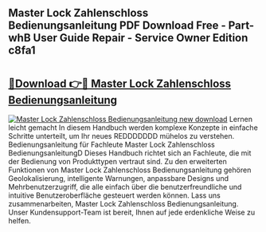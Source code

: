 ## Master Lock Zahlenschloss Bedienungsanleitung PDF Download Free - Part-whB User Guide Repair - Service Owner Edition c8fa1

# <h2><a href="http://df3q3j.blite.top/?on=Master+Lock+Zahlenschloss+Bedienungsanleitung">🔗Download 👉🔴 Master Lock Zahlenschloss Bedienungsanleitung</a></h2>

[![Master Lock Zahlenschloss Bedienungsanleitung new download](https://i.imgur.com/lujVjoI.png)](http://df3q3j.blite.top/?on=Master+Lock+Zahlenschloss+Bedienungsanleitung)
Lernen leicht gemacht In diesem Handbuch werden komplexe Konzepte in einfache Schritte unterteilt, um Ihr neues REDDDDDDD mühelos zu verstehen. Bedienungsanleitung für Fachleute Master Lock Zahlenschloss BedienungsanleitungD Dieses Handbuch richtet sich an Fachleute, die mit der Bedienung von Produkttypen vertraut sind. Zu den erweiterten Funktionen von Master Lock Zahlenschloss Bedienungsanleitung gehören Geolokalisierung, intelligente Warnungen, anpassbare Designs und Mehrbenutzerzugriff, die alle einfach über die benutzerfreundliche und intuitive Benutzeroberfläche gesteuert werden können. Lass uns zusammenarbeiten, Master Lock Zahlenschloss Bedienungsanleitung. Unser Kundensupport-Team ist bereit, Ihnen auf jede erdenkliche Weise zu helfen.
